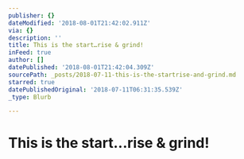 ```yaml
---
publisher: {}
dateModified: '2018-08-01T21:42:02.911Z'
via: {}
description: ''
title: This is the start…rise & grind!
inFeed: true
author: []
datePublished: '2018-08-01T21:42:04.309Z'
sourcePath: _posts/2018-07-11-this-is-the-startrise-and-grind.md
starred: true
datePublishedOriginal: '2018-07-11T06:31:35.539Z'
_type: Blurb

---
```

# This is the start...rise & grind!